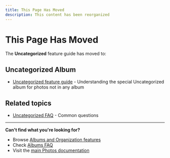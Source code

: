 ```yaml
---
title: This Page Has Moved
description: This content has been reorganized
---
```


# This Page Has Moved

The **Uncategorized** feature guide has moved to:

## Uncategorized Album
- [Uncategorized feature guide](/photos/features/albums-and-organization/uncategorized) - Understanding the special Uncategorized album for photos not in any album

## Related topics
- [Uncategorized FAQ](/photos/faq/albums-and-organization#uncategorized) - Common questions

---

**Can't find what you're looking for?**
- Browse [Albums and Organization features](/photos/features/albums-and-organization/albums)
- Check [Albums FAQ](/photos/faq/albums-and-organization)
- Visit the [main Photos documentation](/photos/)

